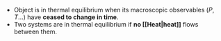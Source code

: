 - Object is in thermal equilibrium when its macroscopic observables ($P,T...$) have **ceased to change in time**.
- Two systems are in thermal equilibrium if **no [[Heat|heat]]** flows between them.